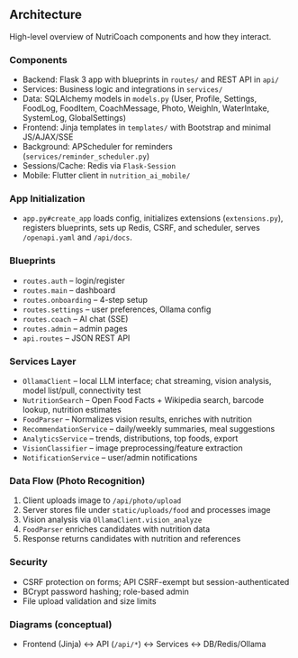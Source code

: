 ## Architecture

High-level overview of NutriCoach components and how they interact.

### Components
- Backend: Flask 3 app with blueprints in `routes/` and REST API in `api/`
- Services: Business logic and integrations in `services/`
- Data: SQLAlchemy models in `models.py` (User, Profile, Settings, FoodLog, FoodItem, CoachMessage, Photo, WeighIn, WaterIntake, SystemLog, GlobalSettings)
- Frontend: Jinja templates in `templates/` with Bootstrap and minimal JS/AJAX/SSE
- Background: APScheduler for reminders (`services/reminder_scheduler.py`)
- Sessions/Cache: Redis via `Flask-Session`
- Mobile: Flutter client in `nutrition_ai_mobile/`

### App Initialization
- `app.py#create_app` loads config, initializes extensions (`extensions.py`), registers blueprints, sets up Redis, CSRF, and scheduler, serves `/openapi.yaml` and `/api/docs`.

### Blueprints
- `routes.auth` – login/register
- `routes.main` – dashboard
- `routes.onboarding` – 4-step setup
- `routes.settings` – user preferences, Ollama config
- `routes.coach` – AI chat (SSE)
- `routes.admin` – admin pages
- `api.routes` – JSON REST API

### Services Layer
- `OllamaClient` – local LLM interface; chat streaming, vision analysis, model list/pull, connectivity test
- `NutritionSearch` – Open Food Facts + Wikipedia search, barcode lookup, nutrition estimates
- `FoodParser` – Normalizes vision results, enriches with nutrition
- `RecommendationService` – daily/weekly summaries, meal suggestions
- `AnalyticsService` – trends, distributions, top foods, export
- `VisionClassifier` – image preprocessing/feature extraction
- `NotificationService` – user/admin notifications

### Data Flow (Photo Recognition)
1. Client uploads image to `/api/photo/upload`
2. Server stores file under `static/uploads/food` and processes image
3. Vision analysis via `OllamaClient.vision_analyze`
4. `FoodParser` enriches candidates with nutrition data
5. Response returns candidates with nutrition and references

### Security
- CSRF protection on forms; API CSRF-exempt but session-authenticated
- BCrypt password hashing; role-based admin
- File upload validation and size limits

### Diagrams (conceptual)
- Frontend (Jinja) ↔ API (`/api/*`) ↔ Services ↔ DB/Redis/Ollama

